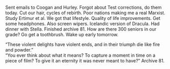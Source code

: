 Sent emails to Coogan and Hurley. Forgot about Test corrections, do them today. Cut our hair, cycles of rebirth. Poor nations making me a real Marxist. Study Ertimur et al. We got that lifestyle. Quality of life improvements. Get some headphones. Also screen wipers. Icelandic version of Dracula. Had dinner with Stella. Finished archive 81\. How are there 300 seniors in our grade? Go get a toothbrush. Wake up early tomorrow.

“These violent delights have violent ends, and in their triumph die like fire and powder.”  
“You ever think about what it means? To capture a moment in time on a piece of film? To give it an eternity it was never meant to have?” Archive 81\.
